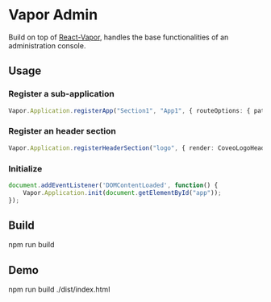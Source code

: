 # Vapor Admin

Build on top of [React-Vapor](https://github.com/coveo/react-vapor), handles the base functionalities of an administration console.

## Usage

### Register a sub-application

```typescript
Vapor.Application.registerApp("Section1", "App1", { routeOptions: { path: "/", component: () => <div/> }});
```

### Register an header section

```typescript
Vapor.Application.registerHeaderSection("logo", { render: CoveoLogoHeaderSection});
```

### Initialize
```typescript
document.addEventListener('DOMContentLoaded', function() {
    Vapor.Application.init(document.getElementById("app"));
});
```

## Build
npm run build

## Demo
npm run build
./dist/index.html

